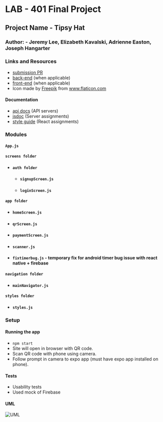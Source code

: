 # LAB - 401 Final Project

## Project Name - Tipsy Hat

### Author: <Group Name Here> - Jeremy Lee, Elizabeth Kavalski, Adrienne Easton, Joseph Hangarter

### Links and Resources
* [submission PR](http://xyz.com)
* [back-end](http://xyz.com) (when applicable)
* [front-end](http://xyz.com) (when applicable)
* Icon made by [Freepik](https://www.flaticon.com/authors/freepik) from www.flaticon.com

#### Documentation
* [api docs](http://xyz.com) (API servers)
* [jsdoc](http://xyz.com) (Server assignments)
* [style guide](http://xyz.com) (React assignments)

### Modules
#### `App.js`
#### `screens folder`
  * #### `auth folder`
    * #### `signupScreen.js`
    * #### `loginScreen.js`
#### `app folder`
  * #### `homeScreen.js`
  * #### `qrScreen.js`
  * #### `paymentScreen.js`
  * #### `scanner.js`
  * #### `fixtimerbug.js` - temporary fix for android timer bug issue with react native + firebase
#### `navigation folder`
  * #### `mainNavigator.js`
#### `styles folder`
  * #### `styles.js`

### Setup

#### Running the app
* `npm start`
* Site will open in browser with QR code.
* Scan QR code with phone using camera.
* Follow prompt in camera to expo app (must have expo app installed on phone).
  
#### Tests
* Usability tests
* Used mock of Firebase

#### UML
![UML]()
